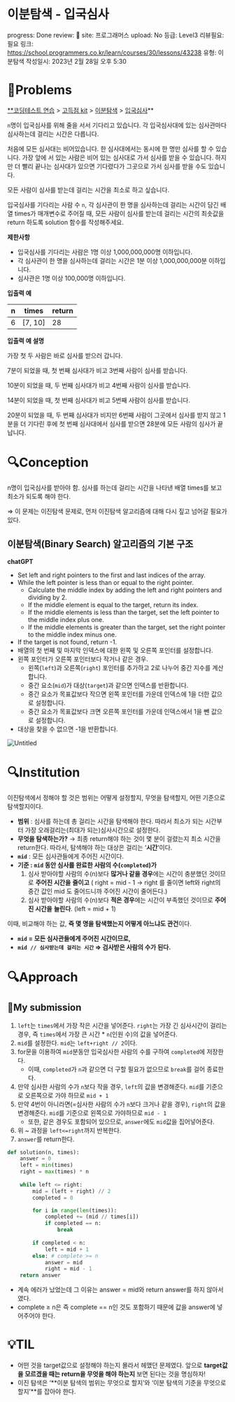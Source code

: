 # 이분탐색 - 입국심사

progress: Done
review: 🥜
site: 프로그래머스
upload: No
등급: Level3
리뷰필요: 필요
링크: https://school.programmers.co.kr/learn/courses/30/lessons/43238
유형: 이분탐색
작성일시: 2023년 2월 28일 오후 5:30

# 📖Problems

[**코딩테스트 연습](https://school.programmers.co.kr/learn/challenges) > [고득점 kit](https://school.programmers.co.kr/learn/challenges?tab=algorithm_practice_kit) > [이분탐색](https://school.programmers.co.kr/learn/courses/30/parts/12486) > [입국심사](https://school.programmers.co.kr/learn/courses/30/lessons/43238)**

`n`명이 입국심사를 위해 줄을 서서 기다리고 있습니다. 각 입국심사대에 있는 심사관마다 심사하는데 걸리는 시간은 다릅니다.

처음에 모든 심사대는 비어있습니다. 한 심사대에서는 동시에 한 명만 심사를 할 수 있습니다. 가장 앞에 서 있는 사람은 비어 있는 심사대로 가서 심사를 받을 수 있습니다. 하지만 더 빨리 끝나는 심사대가 있으면 기다렸다가 그곳으로 가서 심사를 받을 수도 있습니다.

모든 사람이 심사를 받는데 걸리는 시간을 최소로 하고 싶습니다.

입국심사를 기다리는 사람 수 `n`, 각 심사관이 한 명을 심사하는데 걸리는 시간이 담긴 배열 times가 매개변수로 주어질 때, 모든 사람이 심사를 받는데 걸리는 시간의 최솟값을 return 하도록 solution 함수를 작성해주세요.

**제한사항**

- 입국심사를 기다리는 사람은 1명 이상 1,000,000,000명 이하입니다.
- 각 심사관이 한 명을 심사하는데 걸리는 시간은 1분 이상 1,000,000,000분 이하입니다.
- 심사관은 1명 이상 100,000명 이하입니다.

**입출력 예**

| n | times | return |
| --- | --- | --- |
| 6 | [7, 10] | 28 |

**입출력 예 설명**

가장 첫 두 사람은 바로 심사를 받으러 갑니다.

7분이 되었을 때, 첫 번째 심사대가 비고 3번째 사람이 심사를 받습니다.

10분이 되었을 때, 두 번째 심사대가 비고 4번째 사람이 심사를 받습니다.

14분이 되었을 때, 첫 번째 심사대가 비고 5번째 사람이 심사를 받습니다.

20분이 되었을 때, 두 번째 심사대가 비지만 6번째 사람이 그곳에서 심사를 받지 않고 1분을 더 기다린 후에 첫 번째 심사대에서 심사를 받으면 28분에 모든 사람의 심사가 끝납니다.

# 🔍Conception

n명이 입국심사를 받아야 함. 심사를 하는데 걸리는 시간을 나타낸 배열 times를 보고 최소가 되도록 해야 한다.

⇒ 이 문제는 이진탐색 문제로, 먼저 이진탐색 알고리즘에 대해 다시 짚고 넘어갈 필요가 있다.

## 이분탐색(Binary Search) 알고리즘의 기본 구조

**chatGPT**

- Set left and right pointers to the first and last indices of the array.
- While the left pointer is less than or equal to the right pointer.
    - Calculate the middle index by adding the left and right pointers and dividing by 2.
    - If the middle element is equal to the target, return its index.
    - If the middle elements is less than the target, set the left pointer to the middle index plus one.
    - If the middle elements is greater than the target, set the right pointer to the middle index minus one.
- If the target is not found, return -1.
- 배열의 첫 번째 및 마지막 인덱스에 대한 왼쪽 및 오른쪽 포인터를 설정합니다.
- 왼쪽 포인터가 오른쪽 포인터보다 작거나 같은 경우.
    - 왼쪽(`left`)과 오른쪽(`right`) 포인터를 추가하고 2로 나누어 중간 지수를 계산합니다.
    - 중간 요소(`mid`)가 대상(`target`)과 같으면 인덱스를 반환합니다.
    - 중간 요소가 목표값보다 작으면 왼쪽 포인터를 가운데 인덱스에 1을 더한 값으로 설정합니다.
    - 중간 요소가 목표값보다 크면 오른쪽 포인터를 가운데 인덱스에서 1을 뺀 값으로 설정합니다.
- 대상을 찾을 수 없으면 -1을 반환합니다.

![Untitled](%E1%84%8B%E1%85%B5%E1%84%87%E1%85%AE%E1%86%AB%E1%84%90%E1%85%A1%E1%86%B7%E1%84%89%E1%85%A2%E1%86%A8%20-%20%E1%84%8B%E1%85%B5%E1%86%B8%E1%84%80%E1%85%AE%E1%86%A8%E1%84%89%E1%85%B5%E1%86%B7%E1%84%89%E1%85%A1%2083ed18e59abc4bf69bece3505debb3d7/Untitled.png)

# 🔍Institution

이진탐색에서 정해야 할 것은 범위는 어떻게 설정할지, 무엇을 탐색할지, 어떤 기준으로 탐색할지이다.

- **범위** : 심사를 하는데 총 걸리는 시간을 탐색해야 한다. 따라서 최소가 되는 시간부터 가장 오래걸리는(최대가 되는)심사시간으로 설정한다.
- **무엇을 탐색하는가?** 
→ 최종 return해야 하는 것이 몇 분이 걸렸는지 최소 시간을 return한다. 따라서, 탐색해야 하는 대상은 걸리는 ‘**시간**’이다.
- **`mid`** : 모든 심사관들에게 주어진 시간이다.
- **기준 : `mid` 동안 심사를 완료한 사람의 수(`completed`)가**
    1. 심사 받아야할 사람의 수(n)보다 **많거나 같을 경우**에는 시간이 충분했던 것이므로 **주어진 시간을** **줄이고** ( right = mid - 1 -> right 를 줄이면 left와 right의 중간 값인 mid 도 줄어드니까 주어진 시간이 줄어든다.)
    2. 심사 받아야할 사람의 수(n)보다 **적은 경우**에는 시간이 부족했던 것이므로 **주어진 시간을** **늘린다**. (left = mid + 1)
    

이때, 비교해야 하는 값, **즉 몇 명을 탐색했는지 어떻게 아느냐도 관건**이다. 

- **`mid` = 모든 심사관들에게 주어진 시간이므로,**
- **`mid // 심사받는데 걸리는 시간` ⇒ 검사받은 사람의 수가 된다.**

# 🔍Approach

## 🚩My submission

1. `left`는 `times`에서 가장 작은 시간을 넣어준다. `right`는 가장 긴 심사시간이 걸리는 경우, 즉 `times`에서 가장 큰 시간 * `n`(인원 수)의 값을 넣어준다.
2. `mid`를 설정한다. `mid`는 `left+right // 2`이다.
3. for문을 이용하여 `mid`분동안 입국심사한 사람의 수를 구하여 `completed`에 저장한다.
    - 이때, `completed`가 `n`과 같으면 더 구할 필요가 없으므로 `break`를 걸어 종료한다.
4. 만약 심사한 사람의 수가 `n`보다 작을 경우, `left`의 값을 변경해준다. `mid`를 기준으로 오른쪽으로 가야 하므로 `mid + 1`
5. 만약 4번이 아니라면(=심사한 사람의 수가 `n`보다 크거나 같을 경우), `right`의 값을 변경해준다. `mid`를 기준으로 왼쪽으로 가야하므로 `mid - 1`
    - 또한, 같은 경우도 포함되어 있으므로, `answer`에도 `mid`값을 집어넣어준다.
6. 위 ~ 과정을 `left<=right`까지 반복한다.
7. `answer`를 return한다.

```python
def solution(n, times):
    answer = 0
    left = min(times)
    right = max(times) * n
    
    while left <= right:
        mid = (left + right) // 2
        completed = 0

        for i in range(len(times)):
            completed += (mid // times[i])
            if completed == n:
                break
            
        if completed < n:
            left = mid + 1
        else: # complete >= n
            answer = mid
            right = mid - 1
    return answer
```

- 계속 에러가 났었는데 그 이유는 answer = mid와 return answer를 하지 않아서였다.
- complete ≥ n은 즉 complete == n인 것도 포함하기 때문에 값을 answer에 넣어주어야 한다.

# 💡TIL

- 어떤 것을 target값으로 설정해야 하는지 몰라서 헤맸던 문제였다. 앞으로 **target값을 모르겠을 때는 return을 무엇을 해야 하는지** 보면 된다는 것을 명심하자!
- 이진 탐색은 ‘**이분 탐색의 범위는 무엇으로 할지’와 ‘이분 탐색의 기준을 무엇으로 할지’**를 잡아야 한다.
